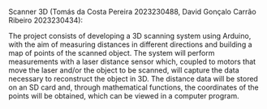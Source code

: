 Scanner 3D (Tomás da Costa Pereira 2023230488, David Gonçalo Carrão Ribeiro 2023230434):

The project consists of developing a 3D scanning system using Arduino, with the aim of measuring distances in 
different directions and building a map of points of the scanned object. 
The system will perform measurements with a laser distance sensor which, 
coupled to motors that move the laser and/or the object to be scanned, will 
capture the data necessary to reconstruct the object in 3D. The distance data
will be stored on an SD card and, through mathematical functions, the coordinates
of the points will be obtained, which can be viewed in a computer program.


